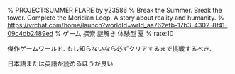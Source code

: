 % PROJECT:SUMMER FLARE by y23586
% Break the Summer. Break the tower. Complete the Meridian Loop. A story about reality and humanity.
% https://vrchat.com/home/launch?worldId=wrld_aa762efb-17b3-4302-8f41-09c4db2489ed
% ゲーム 探索 謎解き 体験型 夏
% rate:10

傑作ゲームワールド.
もし知らないなら必ずクリアするまで挑戦するべき.

日本語または英語が読めるほうが良い.
